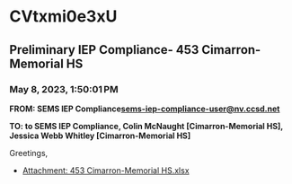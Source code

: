 # CVtxmi0e3xU
## Preliminary IEP Compliance- 453 Cimarron-Memorial HS
### May 8, 2023, 1:50:01 PM
**FROM: SEMS IEP Compliance<sems-iep-compliance-user@nv.ccsd.net>**

**TO: to SEMS IEP Compliance, Colin McNaught [Cimarron-Memorial HS], Jessica Webb Whitley [Cimarron-Memorial HS]**


Greetings, 





* [Attachment: 453 Cimarron-Memorial HS.xlsx](CVtxmi0e3xU-attachment-1.xlsx)
